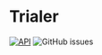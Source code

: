 # Trialer

[![API](https://img.shields.io/badge/API-14%2B-brightgreen.svg?style=flat)](https://android-arsenal.com/api?level=14) 
![GitHub issues](https://img.shields.io/github/issues/pzienowicz/Trialer.svg?style=flat-square)
